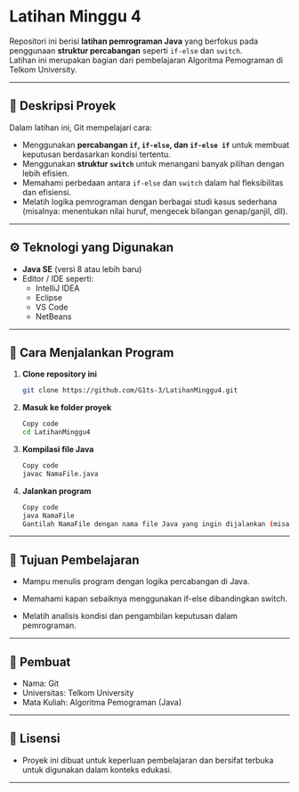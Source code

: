# Latihan Minggu 4

Repositori ini berisi **latihan pemrograman Java** yang berfokus pada penggunaan **struktur percabangan** seperti `if-else` dan `switch`.  
Latihan ini merupakan bagian dari pembelajaran Algoritma Pemograman di Telkom University.

---

## 🧩 Deskripsi Proyek

Dalam latihan ini, Git mempelajari cara:
- Menggunakan **percabangan `if`, `if-else`, dan `if-else if`** untuk membuat keputusan berdasarkan kondisi tertentu.
- Menggunakan **struktur `switch`** untuk menangani banyak pilihan dengan lebih efisien.
- Memahami perbedaan antara `if-else` dan `switch` dalam hal fleksibilitas dan efisiensi.
- Melatih logika pemrograman dengan berbagai studi kasus sederhana (misalnya: menentukan nilai huruf, mengecek bilangan genap/ganjil, dll).

---

## ⚙️ Teknologi yang Digunakan
- **Java SE** (versi 8 atau lebih baru)
- Editor / IDE seperti:
  - IntelliJ IDEA  
  - Eclipse  
  - VS Code  
  - NetBeans  

---

## 🚀 Cara Menjalankan Program

1. **Clone repository ini**
   ```bash
   git clone https://github.com/G1ts-3/LatihanMinggu4.git
2. **Masuk ke folder proyek**
    ```bash
    Copy code
    cd LatihanMinggu4
3. **Kompilasi file Java**
  
    ```bash
    Copy code
    javac NamaFile.java
4. **Jalankan program**
    
    ```bash
    Copy code
    java NamaFile
    Gantilah NamaFile dengan nama file Java yang ingin dijalankan (misalnya Percabangan.java).

---

## 🧠 Tujuan Pembelajaran
  - Mampu menulis program dengan logika percabangan di Java.

  - Memahami kapan sebaiknya menggunakan if-else dibandingkan switch.

  - Melatih analisis kondisi dan pengambilan keputusan dalam pemrograman.

---

## 👤 Pembuat
  - Nama: Git
  - Universitas: Telkom University
  - Mata Kuliah: Algoritma Pemograman (Java)

---

## 📄 Lisensi
  - Proyek ini dibuat untuk keperluan pembelajaran dan bersifat terbuka untuk digunakan dalam konteks edukasi.


---
